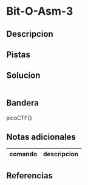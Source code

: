 
# Bit-O-Asm-3

## Descripcion

## Pistas

## Solucion

```bash()
```

## Bandera

picoCTF{}

## Notas adicionales

| comando | descripcion |
| --- | --- |

## Referencias
